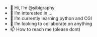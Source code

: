 - 👋 Hi, I’m @sibigraphy
- 👀 I’m interested in ...
- 🌱 I’m currently learning python and CGI
- 💞️ I’m looking to collaborate on anything
- 📫 How to reach me (please dont)

<!---
sibigraphy/sibigraphy is a ✨ special ✨ repository because its `README.md` (this file) appears on your GitHub profile.
You can click the Preview link to take a look at your changes.
--->

